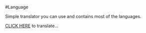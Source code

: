 #Language

Simple translator you can use and contains most of the languages.
<div>
  <a href = 'https://programindz-language-translator-translator-3r037a.streamlitapp.com/'>CLICK HERE<a/> to translate...
  <div/>
